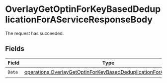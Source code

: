 # OverlayGetOptinForKeyBasedDeduplicationForAServiceResponseBody

The request has succeeded.


## Fields

| Field                                                                                                                                                  | Type                                                                                                                                                   | Required                                                                                                                                               | Description                                                                                                                                            |
| ------------------------------------------------------------------------------------------------------------------------------------------------------ | ------------------------------------------------------------------------------------------------------------------------------------------------------ | ------------------------------------------------------------------------------------------------------------------------------------------------------ | ------------------------------------------------------------------------------------------------------------------------------------------------------ |
| `Data`                                                                                                                                                 | [operations.OverlayGetOptinForKeyBasedDeduplicationForAServiceData](../../models/operations/overlaygetoptinforkeybaseddeduplicationforaservicedata.md) | :heavy_check_mark:                                                                                                                                     | N/A                                                                                                                                                    |